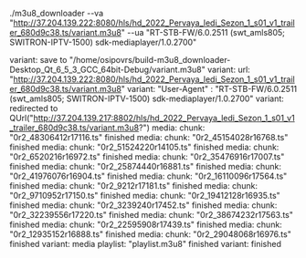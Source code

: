 ./m3u8_downloader --va "http://37.204.139.222:8080/hls/hd_2022_Pervaya_ledi_Sezon_1_s01_v1_trailer_680d9c38.ts/variant.m3u8" --ua "RT-STB-FW/6.0.2511 (swt_amls805; SWITRON-IPTV-1500) sdk-mediaplayer/1.0.2700"

variant: save to "/home/osipovrs/build-m3u8_downloader-Desktop_Qt_6_5_3_GCC_64bit-Debug/variant.m3u8"
variant: url: "http://37.204.139.222:8080/hls/hd_2022_Pervaya_ledi_Sezon_1_s01_v1_trailer_680d9c38.ts/variant.m3u8"
variant: "User-Agent" : "RT-STB-FW/6.0.2511 (swt_amls805; SWITRON-IPTV-1500) sdk-mediaplayer/1.0.2700"
variant: redirected to QUrl("http://37.204.139.217:8802/hls/hd_2022_Pervaya_ledi_Sezon_1_s01_v1_trailer_680d9c38.ts/variant.m3u8?")
media: chunk: "0r2_48306412r17116.ts" finished
media: chunk: "0r2_45154028r16768.ts" finished
media: chunk: "0r2_51524220r14105.ts" finished
media: chunk: "0r2_6520216r16972.ts" finished
media: chunk: "0r2_35476916r17007.ts" finished
media: chunk: "0r2_25874440r16881.ts" finished
media: chunk: "0r2_41976076r16904.ts" finished
media: chunk: "0r2_16110096r17564.ts" finished
media: chunk: "0r2_9212r17181.ts" finished
media: chunk: "0r2_9710952r17150.ts" finished
media: chunk: "0r2_19412128r16935.ts" finished
media: chunk: "0r2_3239240r17452.ts" finished
media: chunk: "0r2_32239556r17220.ts" finished
media: chunk: "0r2_38674232r17563.ts" finished
media: chunk: "0r2_22595908r17439.ts" finished
media: chunk: "0r2_12935152r16888.ts" finished
media: chunk: "0r2_29048068r16976.ts" finished
variant: media playlist: "playlist.m3u8" finished
variant: finished
